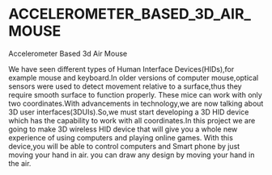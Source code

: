 # ACCELEROMETER_BASED_3D_AIR_MOUSE
Accelerometer Based 3d Air Mouse

We have seen different types of Human Interface Devices(HIDs),for example mouse and
keyboard.In older versions of computer mouse,optical sensors were used to detect movement
relative to a surface,thus they require smooth surface to function properly.
These mice can work with only two coordinates.With advancements in technology,we are
now talking about 3D user interfaces(3DUIs).So,we must start developing a 3D HID device which
has the capability to work with all coordinates.In this project we are going to make 3D wireless HID
device that will give you a whole new experience of using computers and playing online games. With
this device,you will be able to control computers and Smart phone by just moving your hand in air.
you can draw any design by moving your hand in the air.
